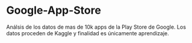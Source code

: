# Google-App-Store
Análsis de los datos de mas de 10k apps de la Play Store de Google. Los datos proceden de Kaggle y finalidad es únicamente aprendizaje.
